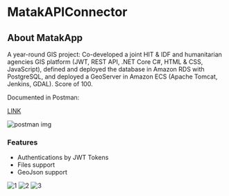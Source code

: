 # MatakAPIConnector

## About MatakApp
A year-round GIS project: Co-developed a joint HIT & IDF and humanitarian agencies GIS platform (JWT, REST API, .NET Core C#, HTML & CSS, JavaScript), defined and deployed the database in Amazon RDS with PostgreSQL, and deployed a GeoServer in Amazon ECS (Apache Tomcat, Jenkins, GDAL). Score of 100.


Documented in Postman:

[LINK](https://documenter.getpostman.com/view/7173606/S1LsXpsP)

![postman img](https://live.staticflickr.com/65535/48520708747_7336ac831c_m.jpg)

### Features
- Authentications by JWT Tokens 
- Files support
- GeoJson support


![1](https://i.imgur.com/cCVNsM8.png)
![2](https://i.imgur.com/fKZfihO.png)
![3](https://i.imgur.com/82cfPdj.png)
